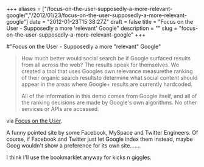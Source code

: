 +++
aliases = ["/focus-on-the-user-supposedly-a-more-relevant-google/","/2012/01/23/focus-on-the-user-supposedly-a-more-relevant-google"]
date = "2012-01-23T15:38:27Z"
draft = false
title = "Focus on the User - Supposedly a more 'relevant' Google"
description = ""
slug = "focus-on-the-user-supposedly-a-more-relevant-google"
+++

#"Focus on the User - Supposedly a more \"relevant\" Google"

<blockquote>How much better would social search be if Google surfaced results from all across the web? The results speak for themselves. We created a tool that uses Googles own relevance measurethe ranking of their organic search resultsto determine what social content should appear in the areas where Google+ results are currently hardcoded.

All of the information in this demo comes from Google itself, and all of the ranking decisions are made by Google's own algorithms. No other services or APIs are accessed.</blockquote>
via <a href="https://www.focusontheuser.org/">Focus on the User</a>.

A funny pointed site by some Facebook, MySpace and Twitter Engineers. Of course, if Facebook and Twitter just let Google index them instead, maybe Goog wouldn't show a preference for its own site.......

I think I'll use the bookmarklet anyway for kicks n giggles.